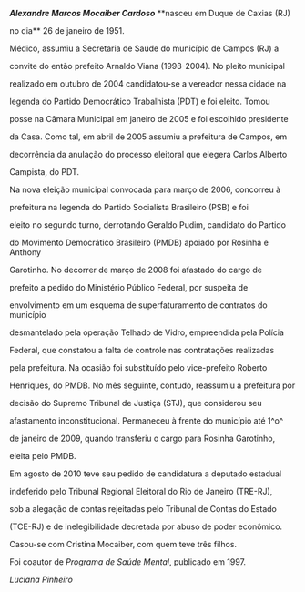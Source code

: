 

***Alexandre Marcos Mocaiber Cardoso*** **nasceu em Duque de Caxias (RJ)

no dia** 26 de janeiro de 1951.



Médico, assumiu a Secretaria de Saúde do município de Campos (RJ) a

convite do então prefeito Arnaldo Viana (1998-2004). No pleito municipal

realizado em outubro de 2004 candidatou-se a vereador nessa cidade na

legenda do Partido Democrático Trabalhista (PDT) e foi eleito. Tomou

posse na Câmara Municipal em janeiro de 2005 e foi escolhido presidente

da Casa. Como tal, em abril de 2005 assumiu a prefeitura de Campos, em

decorrência da anulação do processo eleitoral que elegera Carlos Alberto

Campista, do PDT.



Na nova eleição municipal convocada para março de 2006, concorreu à

prefeitura na legenda do Partido Socialista Brasileiro (PSB) e foi

eleito no segundo turno, derrotando Geraldo Pudim, candidato do Partido

do Movimento Democrático Brasileiro (PMDB) apoiado por Rosinha e Anthony

Garotinho. No decorrer de março de 2008 foi afastado do cargo de

prefeito a pedido do Ministério Público Federal, por suspeita de

envolvimento em um esquema de superfaturamento de contratos do município

desmantelado pela operação Telhado de Vidro, empreendida pela Polícia

Federal, que constatou a falta de controle nas contratações realizadas

pela prefeitura. Na ocasião foi substituído pelo vice-prefeito Roberto

Henriques, do PMDB. No mês seguinte, contudo, reassumiu a prefeitura por

decisão do Supremo Tribunal de Justiça (STJ), que considerou seu

afastamento inconstitucional. Permaneceu à frente do município até 1^o^

de janeiro de 2009, quando transferiu o cargo para Rosinha Garotinho,

eleita pelo PMDB.



Em agosto de 2010 teve seu pedido de candidatura a deputado estadual

indeferido pelo Tribunal Regional Eleitoral do Rio de Janeiro (TRE-RJ),

sob a alegação de contas rejeitadas pelo Tribunal de Contas do Estado

(TCE-RJ) e de inelegibilidade decretada por abuso de poder econômico.



Casou-se com Cristina Mocaiber, com quem teve três filhos.



Foi coautor de *Programa de Saúde Mental*, publicado em 1997.



*Luciana Pinheiro*



